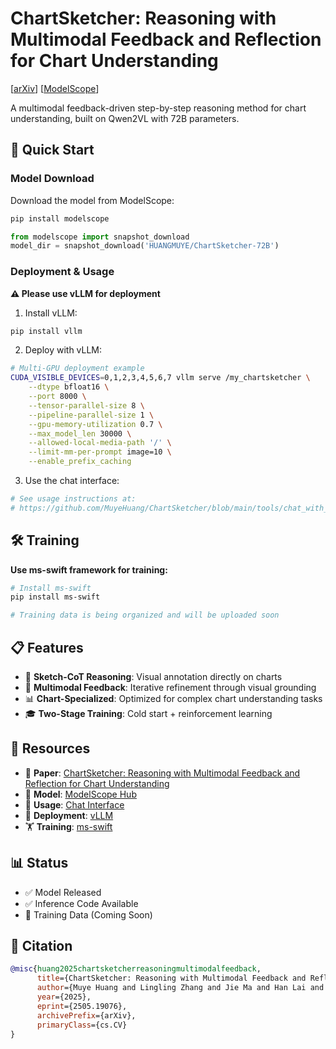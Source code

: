 # ChartSketcher: Reasoning with Multimodal Feedback and Reflection for Chart Understanding

[[arXiv](https://img.shields.io/badge/arXiv-2505.19076-b31b1b.svg)]
[[ModelScope](https://img.shields.io/badge/ModelScope-ChartSketcher--72B-blue)]

A multimodal feedback-driven step-by-step reasoning method for chart understanding, built on Qwen2VL with 72B parameters.

## 🚀 Quick Start

### Model Download
Download the model from ModelScope:
```bash
pip install modelscope
```

```python
from modelscope import snapshot_download
model_dir = snapshot_download('HUANGMUYE/ChartSketcher-72B')
```

### Deployment & Usage

**⚠️ Please use vLLM for deployment**

1. Install vLLM:
```bash
pip install vllm
```

2. Deploy with vLLM:
```bash
# Multi-GPU deployment example
CUDA_VISIBLE_DEVICES=0,1,2,3,4,5,6,7 vllm serve /my_chartsketcher \
    --dtype bfloat16 \
    --port 8000 \
    --tensor-parallel-size 8 \
    --pipeline-parallel-size 1 \
    --gpu-memory-utilization 0.7 \
    --max_model_len 30000 \
    --allowed-local-media-path '/' \
    --limit-mm-per-prompt image=10 \
    --enable_prefix_caching
```

3. Use the chat interface:
```bash
# See usage instructions at:
# https://github.com/MuyeHuang/ChartSketcher/blob/main/tools/chat_with_ChartSketcher.py
```

## 🛠️ Training

**Use ms-swift framework for training:**

```bash
# Install ms-swift
pip install ms-swift

# Training data is being organized and will be uploaded soon
```

## 📋 Features

- 🎯 **Sketch-CoT Reasoning**: Visual annotation directly on charts
- 🔄 **Multimodal Feedback**: Iterative refinement through visual grounding
- 📊 **Chart-Specialized**: Optimized for complex chart understanding tasks
- 🎓 **Two-Stage Training**: Cold start + reinforcement learning

## 🔗 Resources

- 📄 **Paper**: [ChartSketcher: Reasoning with Multimodal Feedback and Reflection for Chart Understanding](https://arxiv.org/abs/2505.19076)
- 🤖 **Model**: [ModelScope Hub](https://www.modelscope.cn/models/HUANGMUYE/ChartSketcher-72B)
- 🔧 **Usage**: [Chat Interface](https://github.com/MuyeHuang/ChartSketcher/blob/main/tools/chat_with_ChartSketcher.py)
- 🚀 **Deployment**: [vLLM](https://github.com/vllm-project/vllm)
- 🏋️ **Training**: [ms-swift](https://github.com/modelscope/ms-swift)

## 📊 Status

- ✅ Model Released
- ✅ Inference Code Available  
- 🔄 Training Data (Coming Soon)

## 📖 Citation

```bibtex
@misc{huang2025chartsketcherreasoningmultimodalfeedback,
      title={ChartSketcher: Reasoning with Multimodal Feedback and Reflection for Chart Understanding}, 
      author={Muye Huang and Lingling Zhang and Jie Ma and Han Lai and Fangzhi Xu and Yifei Li and Wenjun Wu and Yaqiang Wu and Jun Liu},
      year={2025},
      eprint={2505.19076},
      archivePrefix={arXiv},
      primaryClass={cs.CV}
}
```
